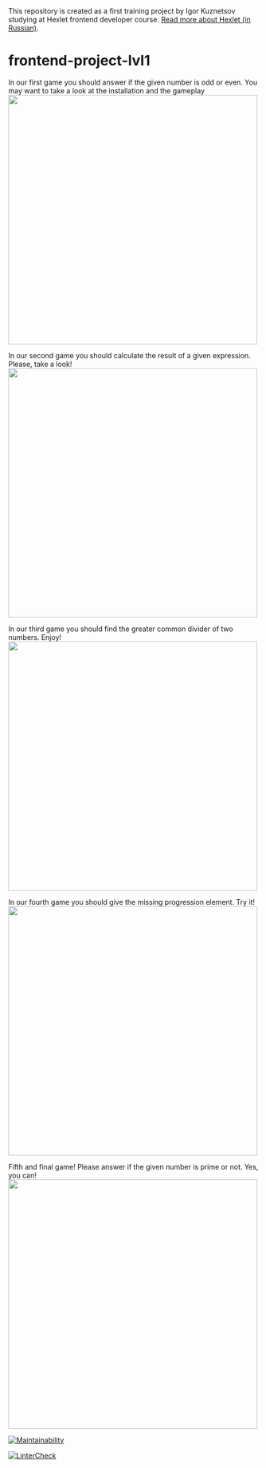 ##

This repository is created as a first training project by Igor Kuznetsov studying at Hexlet frontend developer course. [Read more about Hexlet (in Russian)](https://ru.hexlet.io/pages/about?utm_source=github&utm_medium=link&utm_campaign=nodejs-package).

# frontend-project-lvl1 ####

In our first game you should answer if the given number is odd or even.
You may want to take a look at the installation and the gameplay\
<a href="https://asciinema.org/a/t8F9ThznSDmr9PElas22zKsnD" target="_blank"><img src="https://asciinema.org/a/t8F9ThznSDmr9PElas22zKsnD.svg" width="500" /></a>

In our second game you should calculate the result of a given expression. Please, take a look!\
<a href="https://asciinema.org/a/VW006d2uMT8k4oJe151MaFbxg" target="_blank"><img src="https://asciinema.org/a/VW006d2uMT8k4oJe151MaFbxg.svg" width="500" /></a>

In our third game you should find the greater common divider of two numbers. Enjoy!\
<a href="https://asciinema.org/a/VCk2l9SeDdg6PgEL2TYuB3arw" target="_blank"><img src="https://asciinema.org/a/VCk2l9SeDdg6PgEL2TYuB3arw.svg" width="500" /></a>

In our fourth game you should  give the missing progression element. Try it!\
<a href="https://asciinema.org/a/SvBVMd0O8af74MQF2Run7Rz89" target="_blank"><img src="https://asciinema.org/a/SvBVMd0O8af74MQF2Run7Rz89.svg" width="500" /></a>

Fifth and final game! Please answer if the given number is prime or not. Yes, you can!\
<a href="https://asciinema.org/a/Dgf7xRpYx9b73I8kN6w721i9H" target="_blank"><img src="https://asciinema.org/a/Dgf7xRpYx9b73I8kN6w721i9H.svg" width="500" /></a>

[![Maintainability](https://api.codeclimate.com/v1/badges/d30f058e466a53678569/maintainability)](https://codeclimate.com/github/igorkuznetsov1972/frontend-project-lvl1/maintainability)

[![LinterCheck](https://github.com/igorkuznetsov1972/frontend-project-lvl1/workflows/LinterCheck/badge.svg?branch=master)](https://github.com/igorkuznetsov1972/frontend-project-lvl1/actions?query=workflow%3ALinterCheck)
